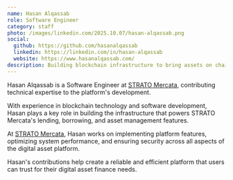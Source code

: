 ```yaml
---
name: Hasan Alqassab
role: Software Engineer
category: staff
photo: /images/linkedin.com/2025.10.07/hasan-alqassab.png
social:
  github: https://github.com/hasanalqassab
  linkedin: https://linkedin.com/in/hasan-alqassab
  website: https://www.hasanalqassab.com/
description: Building blockchain infrastructure to bring assets on chain.
---
```


Hasan Alqassab is a Software Engineer at [STRATO Mercata](https://stratomercata.com), contributing technical expertise to the platform's development.

With experience in blockchain technology and software development, Hasan plays a key role in building the infrastructure that powers STRATO Mercata's lending, borrowing, and asset management features.

At [STRATO Mercata](https://stratomercata.com), Hasan works on implementing platform features, optimizing system performance, and ensuring security across all aspects of the digital asset platform.

Hasan's contributions help create a reliable and efficient platform that users can trust for their digital asset finance needs.
